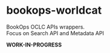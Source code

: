 # bookops-worldcat

BookOps OCLC APIs wrappers.  
Focus on Search API and Metadata API

**WORK-IN-PROGRESS**